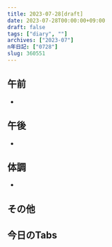 ```yaml
---
title: 2023-07-28[draft]
date: 2023-07-28T00:00:00+09:00
draft: false
tags: ["diary", ""]
archives: ["2023-07"]
n年日記: ["0728"]
slug: 360551
---
```

## 午前
- 
## 午後
- 
## 体調
- 
## その他
## 今日のTabs